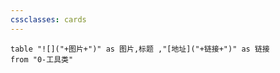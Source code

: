```yaml
---
cssclasses: cards
---
```



```dataview
table "![]("+图片+")" as 图片,标题 ,"[地址]("+链接+")" as 链接
from "0-工具类"
```

